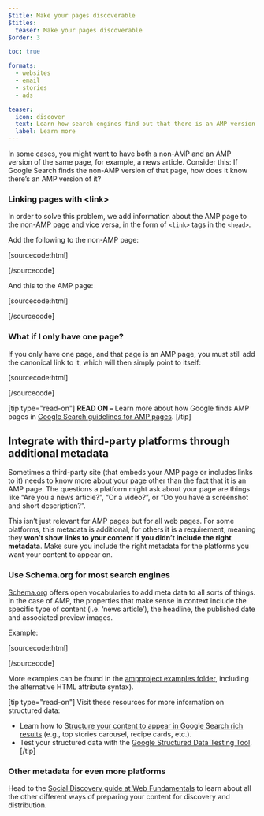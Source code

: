 ```yaml
---
$title: Make your pages discoverable
$titles:
  teaser: Make your pages discoverable
$order: 3

toc: true

formats:
  - websites
  - email
  - stories
  - ads

teaser:
  icon: discover
  text: Learn how search engines find out that there is an AMP version of your site.
  label: Learn more
---
```




In some cases, you might want to have both a non-AMP and an AMP version of the same page, for example, a news article. Consider this: If Google Search finds the non-AMP version of that page, how does it know there’s an AMP version of it?

### Linking pages with &lt;link&gt;

In order to solve this problem, we add information about the AMP page to the non-AMP page and vice versa, in the form of `<link>` tags in the `<head>`.

Add the following to the non-AMP page:

[sourcecode:html]
<link rel="amphtml" href="https://www.example.com/url/to/amp/document.html">
[/sourcecode]

And this to the AMP page:

[sourcecode:html]
<link rel="canonical" href="https://www.example.com/url/to/full/document.html">
[/sourcecode]

### What if I only have one page?

If you only have one page, and that page is an AMP page, you must still add the canonical link to it, which will then simply point to itself:

[sourcecode:html]
<link rel="canonical" href="https://www.example.com/url/to/amp/document.html">
[/sourcecode]

[tip type="read-on"]
**READ ON –** Learn more about how Google finds AMP pages in [Google Search guidelines for AMP pages](https://support.google.com/webmasters/answer/6340290).
[/tip]

## Integrate with third-party platforms through additional metadata

Sometimes a third-party site (that embeds your AMP page or includes links to it) needs to know more about your page other than the fact that it is an AMP page. The questions a platform might ask about your page are things like “Are you a news article?”, “Or a video?”, or “Do you have a screenshot and short description?”.

This isn’t just relevant for AMP pages but for all web pages. For some platforms, this metadata is additional, for others it is a requirement, meaning they **won’t show links to your content if you didn’t include the right metadata**. Make sure you include the right metadata for the platforms you want your content to appear on.

### Use Schema.org for most search engines

[Schema.org](http://schema.org/) offers open vocabularies to add meta data to all sorts of things. In the case of AMP, the properties that make sense in context include the specific type of content (i.e. ‘news article’), the headline, the published date and associated preview images.

Example:

[sourcecode:html]
<script type="application/ld+json">
  {
    "@context": "http://schema.org",
    "@type": "NewsArticle",
    "mainEntityOfPage": "http://cdn.ampproject.org/article-metadata.html",
    "headline": "Lorem Ipsum",
    "datePublished": "1907-05-05T12:02:41Z",
    "dateModified": "1907-05-05T12:02:41Z",
    "description": "The Catiline Orations continue to beguile engineers and designers alike -- but can it stand the test of time?",
    "author": {
      "@type": "Person",
      "name": "Jordan M Adler"
    },
    "publisher": {
      "@type": "Organization",
      "name": "Google",
      "logo": {
        "@type": "ImageObject",
        "url": "http://cdn.ampproject.org/logo.jpg",
        "width": 600,
        "height": 60
      }
    },
    "image": {
      "@type": "ImageObject",
      "url": "http://cdn.ampproject.org/leader.jpg",
      "height": 2000,
      "width": 800
    }
  }
</script>
[/sourcecode]

More examples can be found in the [ampproject examples folder](https://github.com/ampproject/amphtml/tree/master/examples/metadata-examples), including the alternative HTML attribute syntax).

[tip type="read-on"]
Visit these resources for more information on structured data:

* Learn how to [Structure your content to appear in Google Search rich results](https://developers.google.com/search/docs/guides/mark-up-content) (e.g., top stories carousel, recipe cards, etc.).
* Test your structured data with the [Google Structured Data Testing Tool](https://developers.google.com/structured-data/testing-tool/).
[/tip]

### Other metadata for even more platforms

Head to the [Social Discovery guide at Web Fundamentals](https://developers.google.com/web/fundamentals/discovery-and-monetization/social-discovery/) to learn about all the other different ways of preparing your content for discovery and distribution.
